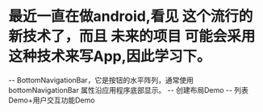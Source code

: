 # 最近一直在做android,看见 这个流行的新技术了，而且 未来的项目 可能会采用这种技术来写App,因此学习下。
-- BottomNavigationBar，它是按钮的水平阵列，通常使用bottomNavigationBar 属性沿应用程序底部显示。
-- 创建布局Demo
-- 列表 Demo+用户交互功能Demo 